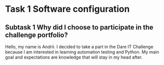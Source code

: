 # Task 1 Software configuration

## Subtask 1 Why did I choose to participate in the challenge portfolio?

Hello, my name is Andrii.
I decided to take a part in the Dare IT Challenge because I am interested in learning automation testing and Python. 
My main goal and expectations are knowledge that will stay in my head after.